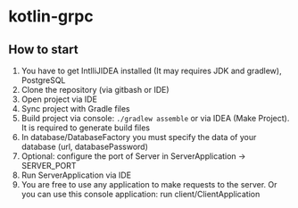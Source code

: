 # kotlin-grpc
## How to start
1. You have to get IntlliJIDEA installed (It may requires JDK and gradlew), PostgreSQL
2. Clone the repository (via gitbash or IDE)
3. Open project via IDE
4. Sync project with Gradle files
5. Build project via console: `./gradlew assemble` or via IDEA (Make Project). It is required to generate build files
6. In database/DatabaseFactory you must specify the data of your database (url, databasePassword)
7. Optional: configure the port of Server in ServerApplication -> SERVER_PORT
8. Run ServerApplication via IDE
9. You are free to use any application to make requests to the server. Or you can use this console application: run client/ClientApplication
